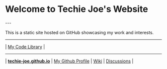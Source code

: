 <h1 id="_hero-title">Welcome to Techie Joe's Website</h1>
---

This is a static site hosted on GitHub showcasing my work and interests.

---

| [My Code Library](//techie-joe.github.io/library/) |

---

| **[techie-joe.github.io](//techie-joe.github.io)** | [My Github Profile](//github.com/techie-joe) | [Wiki](//github.com/techie-joe/techie-joe/wiki) | [Discussions](//github.com/techie-joe/techie-joe/discussions) |
